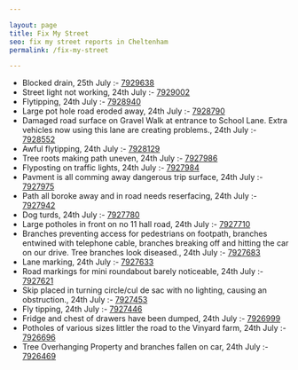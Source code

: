 ```yaml
---

layout: page
title: Fix My Street
seo: fix my street reports in Cheltenham
permalink: /fix-my-street

---
```


<!-- fix_marker starts -->

- Blocked drain, 25th July :- [7929638](https://www.fixmystreet.com/report/7929638)
- Street light not working, 24th July :- [7929002](https://www.fixmystreet.com/report/7929002)
- Flytipping, 24th July :- [7928940](https://www.fixmystreet.com/report/7928940)
- Large pot hole road eroded away, 24th July :- [7928790](https://www.fixmystreet.com/report/7928790)
- Damaged road surface on Gravel Walk at entrance to School Lane. Extra vehicles now using this lane are creating problems., 24th July :- [7928552](https://www.fixmystreet.com/report/7928552)
- Awful flytipping, 24th July :- [7928129](https://www.fixmystreet.com/report/7928129)
- Tree roots making path uneven, 24th July :- [7927986](https://www.fixmystreet.com/report/7927986)
- Flyposting on traffic lights, 24th July :- [7927984](https://www.fixmystreet.com/report/7927984)
- Pavment is all comming away dangerous trip surface, 24th July :- [7927975](https://www.fixmystreet.com/report/7927975)
- Path all boroke away and in road needs reserfacing, 24th July :- [7927942](https://www.fixmystreet.com/report/7927942)
- Dog turds, 24th July :- [7927780](https://www.fixmystreet.com/report/7927780)
- Large potholes in front on no 11 hall road, 24th July :- [7927710](https://www.fixmystreet.com/report/7927710)
- Branches preventing access for pedestrians on footpath, branches entwined with telephone cable, branches breaking off and hitting the car on our drive. Tree branches look diseased., 24th July :- [7927683](https://www.fixmystreet.com/report/7927683)
- Lane marking, 24th July :- [7927633](https://www.fixmystreet.com/report/7927633)
- Road markings for mini roundabout barely noticeable, 24th July :- [7927621](https://www.fixmystreet.com/report/7927621)
- Skip placed in turning circle/cul de sac with no lighting, causing an obstruction., 24th July :- [7927453](https://www.fixmystreet.com/report/7927453)
- Fly tipping, 24th July :- [7927446](https://www.fixmystreet.com/report/7927446)
- Fridge and chest of drawers have been dumped, 24th July :- [7926999](https://www.fixmystreet.com/report/7926999)
- Potholes of various sizes littler the road to the Vinyard farm, 24th July :- [7926696](https://www.fixmystreet.com/report/7926696)
- Tree Overhanging Property and branches fallen on car, 24th July :- [7926469](https://www.fixmystreet.com/report/7926469)

<!-- fix_marker ends -->